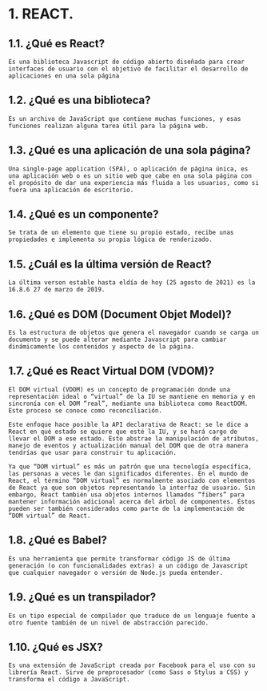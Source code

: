 # 1. REACT.  
  
  ## 1.1. ¿Qué es React?
  ```
  Es una biblioteca Javascript de código abierto diseñada para crear interfaces de usuario con el objetivo de facilitar el desarrollo de aplicaciones en una sola página
  ```  
  
  ## 1.2. ¿Qué es una biblioteca?
  ```
  Es un archivo de JavaScript que contiene muchas funciones, y esas funciones realizan alguna tarea útil para la página web.
  ```  
    
  ## 1.3. ¿Qué es una aplicación de una sola página?
  ```
  Una single-page application (SPA), o aplicación de página única, es una aplicación web o es un sitio web que cabe en una sola página con el propósito de dar una experiencia más fluida a los usuarios, como si fuera una aplicación de escritorio.
  ```  
    
  ## 1.4. ¿Qué es un componente?
  ```
  Se trata de un elemento que tiene su propio estado, recibe unas propiedades e implementa su propia lógica de renderizado.
  ```  
    
  ## 1.5. ¿Cuál es la última versión de React?
  ```
  La última verson estable hasta eldía de hoy (25 agosto de 2021) es la 16.8.6 27 de marzo de 2019.
  ```  
    
  ## 1.6. ¿Qué es DOM (Document Objet Model)?
  ```
  Es la estructura de objetos que genera el navegador cuando se carga un documento y se puede alterar mediante Javascript para cambiar dinámicamente los contenidos y aspecto de la página.
  ``` 
     
  ## 1.7. ¿Qué es React Virtual DOM (VDOM)?
  ```
  El DOM virtual (VDOM) es un concepto de programación donde una representación ideal o “virtual” de la IU se mantiene en memoria y en sincronía con el DOM “real”, mediante una biblioteca como ReactDOM. Este proceso se conoce como reconciliación.

  Este enfoque hace posible la API declarativa de React: se le dice a React en qué estado se quiere que esté la IU, y se hará cargo de llevar el DOM a ese estado. Esto abstrae la manipulación de atributos, manejo de eventos y actualización manual del DOM que de otra manera tendrías que usar para construir tu aplicación.

  Ya que “DOM virtual” es más un patrón que una tecnología específica, las personas a veces le dan significados diferentes. En el mundo de React, el término “DOM virtual” es normalmente asociado con elementos de React ya que son objetos representando la interfaz de usuario. Sin embargo, React también usa objetos internos llamados “fibers” para mantener información adicional acerca del árbol de componentes. Éstos pueden ser también considerados como parte de la implementación de “DOM virtual” de React.
  ``` 
     
  ## 1.8. ¿Qué es Babel?
  ```
  Es una herramienta que permite transformar código JS de última generación (o con funcionalidades extras) a un código de Javascript que cualquier navegador o versión de Node.js pueda entender.
  ``` 
       
  ## 1.9. ¿Qué es un transpilador?
  ```
  Es un tipo especial de compilador que traduce de un lenguaje fuente a otro fuente también de un nivel de abstracción parecido.
  ``` 
       
  ## 1.10. ¿Qué es JSX?
  ```
  Es una extensión de JavaScript creada por Facebook para el uso con su librería React. Sirve de preprocesador (como Sass o Stylus a CSS) y transforma el código a JavaScript.
  ``` 
